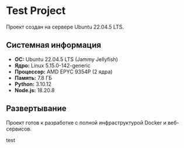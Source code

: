 # Test Project

Проект создан на сервере Ubuntu 22.04.5 LTS.

## Системная информация

- **ОС:** Ubuntu 22.04.5 LTS (Jammy Jellyfish)
- **Ядро:** Linux 5.15.0-142-generic
- **Процессор:** AMD EPYC 9354P (2 ядра)
- **Память:** 7.8 ГБ
- **Python:** 3.10.12
- **Node.js:** 18.20.8

## Развертывание

Проект готов к разработке с полной инфраструктурой Docker и веб-сервисов.


test
